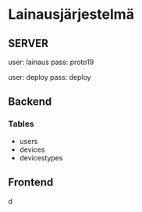# Lainausjärjestelmä

## SERVER

user: lainaus
pass: proto19

user: deploy
pass: deploy

## Backend

### Tables

- users
- devices
- devicestypes

## Frontend

d
